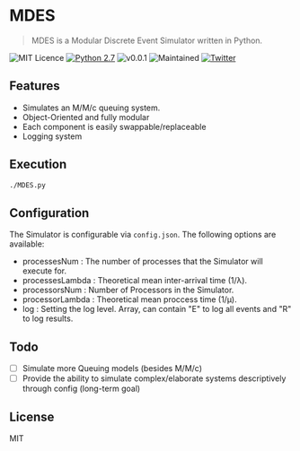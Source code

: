 # MDES
> MDES is a Modular Discrete Event Simulator written in Python.

![MIT Licence](https://img.shields.io/badge/Licence-MIT_Licence-red.svg?style=plastic)
[![Python 2.7](https://img.shields.io/badge/Python-2.7-yellow.svg?style=plastic)](https://www.python.org/)
![v0.0.1](https://img.shields.io/badge/Release-v0.0.1-orange.svg?style=plastic)
![Maintained](https://img.shields.io/badge/Maintained-Yes-green.svg?style=plastic)
[![Twitter](https://img.shields.io/badge/Twitter-@Panagiks-blue.svg?style=plastic)](https://twitter.com/panagiks)

## Features

* Simulates an M/M/c queuing system.
* Object-Oriented and fully modular
* Each component is easily swappable/replaceable
* Logging system

## Execution

```sh
./MDES.py
```

## Configuration

The Simulator is configurable via `config.json`. The following options are available:

* processesNum    : The number of processes that the Simulator will execute for.
* processesLambda : Theoretical mean inter-arrival time (1/λ).
* processorsNum   : Number of Processors in the Simulator.
* processorLambda : Theoretical mean proccess time (1/μ).
* log             : Setting the log level. Array, can contain "E" to log all events and "R" to log results.

## Todo

- [ ] Simulate more Queuing models (besides M/M/c)
- [ ] Provide the ability to simulate complex/elaborate systems descriptively through config (long-term goal)

## License

MIT
